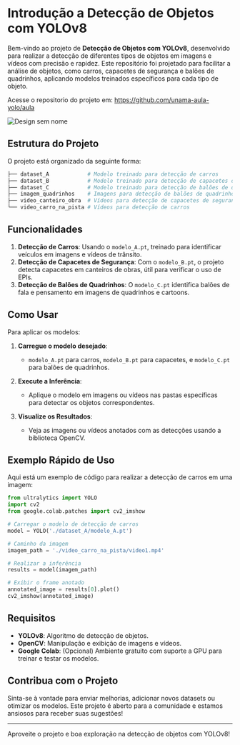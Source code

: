 
# Introdução a Detecção de Objetos com YOLOv8


Bem-vindo ao projeto de **Detecção de Objetos com YOLOv8**, desenvolvido para realizar a detecção de diferentes tipos de objetos em imagens e vídeos com precisão e rapidez. Este repositório foi projetado para facilitar a análise de objetos, como carros, capacetes de segurança e balões de quadrinhos, aplicando modelos treinados específicos para cada tipo de objeto.

Acesse o repositorio do projeto em: <https://github.com/unama-aula-yolo/aula>


![Design sem nome](https://github.com/user-attachments/assets/ae0f0d0a-da68-46ee-b8c6-62677d1714f3)

## Estrutura do Projeto

O projeto está organizado da seguinte forma:

```bash
├── dataset_A            # Modelo treinado para detecção de carros
├── dataset_B            # Modelo treinado para detecção de capacetes de segurança
├── dataset_C            # Modelo treinado para detecção de balões de quadrinhos
├── imagem_quadrinhos    # Imagens para detecção de balões de quadrinhos
├── video_canteiro_obra  # Vídeos para detecção de capacetes de segurança
└── video_carro_na_pista # Vídeos para detecção de carros
```

## Funcionalidades

1. **Detecção de Carros**: Usando o `modelo_A.pt`, treinado para identificar veículos em imagens e vídeos de trânsito.
2. **Detecção de Capacetes de Segurança**: Com o `modelo_B.pt`, o projeto detecta capacetes em canteiros de obras, útil para verificar o uso de EPIs.
3. **Detecção de Balões de Quadrinhos**: O `modelo_C.pt` identifica balões de fala e pensamento em imagens de quadrinhos e cartoons.

## Como Usar

Para aplicar os modelos:

1. **Carregue o modelo desejado**:
   - `modelo_A.pt` para carros, `modelo_B.pt` para capacetes, e `modelo_C.pt` para balões de quadrinhos.

2. **Execute a Inferência**:
   - Aplique o modelo em imagens ou vídeos nas pastas específicas para detectar os objetos correspondentes.

3. **Visualize os Resultados**:
   - Veja as imagens ou vídeos anotados com as detecções usando a biblioteca OpenCV.

## Exemplo Rápido de Uso

Aqui está um exemplo de código para realizar a detecção de carros em uma imagem:

```python
from ultralytics import YOLO
import cv2
from google.colab.patches import cv2_imshow

# Carregar o modelo de detecção de carros
model = YOLO('./dataset_A/modelo_A.pt')

# Caminho da imagem
imagem_path = './video_carro_na_pista/video1.mp4'

# Realizar a inferência
results = model(imagem_path)

# Exibir o frame anotado
annotated_image = results[0].plot()
cv2_imshow(annotated_image)
```

## Requisitos

- **YOLOv8**: Algoritmo de detecção de objetos.
- **OpenCV**: Manipulação e exibição de imagens e vídeos.
- **Google Colab**: (Opcional) Ambiente gratuito com suporte a GPU para treinar e testar os modelos.

## Contribua com o Projeto

Sinta-se à vontade para enviar melhorias, adicionar novos datasets ou otimizar os modelos. Este projeto é aberto para a comunidade e estamos ansiosos para receber suas sugestões!

---

Aproveite o projeto e boa exploração na detecção de objetos com YOLOv8!
